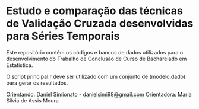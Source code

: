 # Estudo e comparação das técnicas de Validação Cruzada desenvolvidas para Séries Temporais

Este repositório contém os códigos e bancos de dados utilizados para o desenvolvimento do Trabalho de Conclusão de Curso de Bacharelado em Estatística.

O script principal.r deve ser utilizado com um conjunto de (modelo,dado) para gerar os resultados.


Orientando: Daniel Simionato - danielsimi98@gmail.com
Orientadora: Maria Sílvia de Assis Moura
